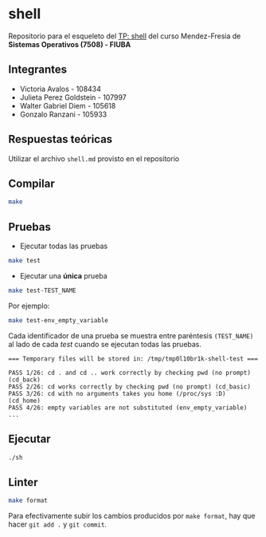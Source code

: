 # shell

Repositorio para el esqueleto del [TP: shell](https://fisop.github.io/website/tps/shell) del curso Mendez-Fresia de **Sistemas Operativos (7508) - FIUBA**

## Integrantes

 - Victoria Avalos - 108434
 - Julieta Perez Goldstein - 107997
 - Walter Gabriel Diem - 105618
 - Gonzalo Ranzani - 105933

## Respuestas teóricas

Utilizar el archivo `shell.md` provisto en el repositorio

## Compilar

```bash
make
```

## Pruebas

- Ejecutar todas las pruebas

```bash
make test
```

- Ejecutar una **única** prueba

```bash
make test-TEST_NAME
```

Por ejemplo:

```bash
make test-env_empty_variable
```

Cada identificador de una prueba se muestra entre paréntesis `(TEST_NAME)` al lado de cada _test_ cuando se ejecutan todas las pruebas.

```
=== Temporary files will be stored in: /tmp/tmp0l10br1k-shell-test ===

PASS 1/26: cd . and cd .. work correctly by checking pwd (no prompt) (cd_back)
PASS 2/26: cd works correctly by checking pwd (no prompt) (cd_basic)
PASS 3/26: cd with no arguments takes you home (/proc/sys :D) (cd_home)
PASS 4/26: empty variables are not substituted (env_empty_variable)
...
```

## Ejecutar

```bash
./sh
```

## Linter

```bash
make format
```

Para efectivamente subir los cambios producidos por `make format`, hay que hacer `git add .` y `git commit`.
